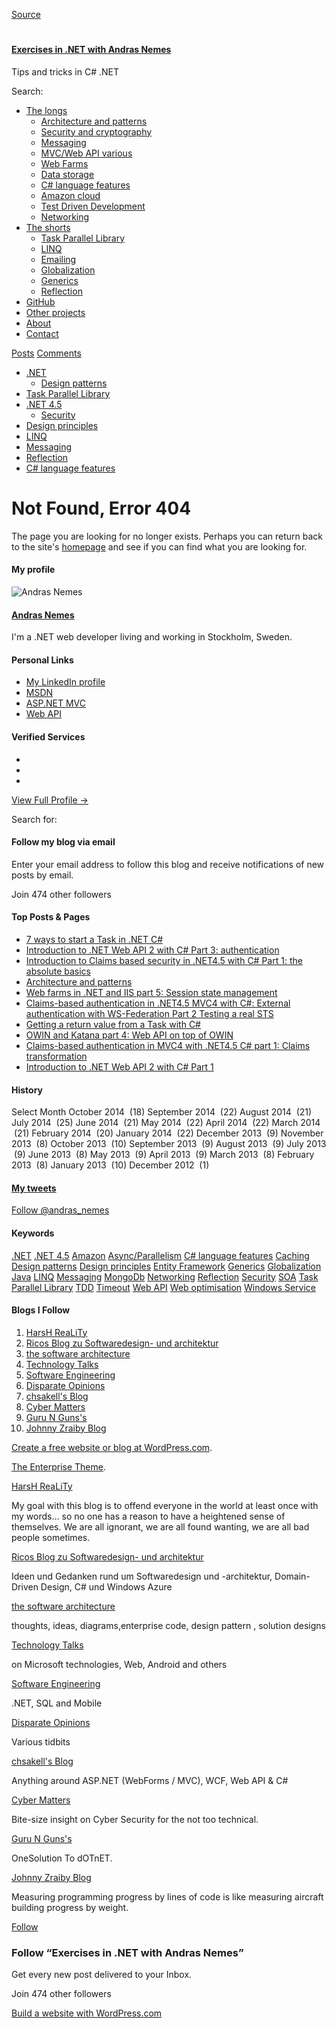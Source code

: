 [Source](http://dotnetcodr.com/2013/03/14/claims-based-authentication-in-net4-5-mvc4…external-authentication-with-ws-federation-part-3-various-advanced-topics/ "Permalink to <title>Page not found | Exercises in .NET with Andras Nemes</title>")

# <title>Page not found | Exercises in .NET with Andras Nemes</title>

#### [Exercises in .NET with Andras Nemes][1]

Tips and tricks in C# .NET

Search:

* [The longs][2]
    * [Architecture and patterns][3]
    * [Security and cryptography][4]
    * [Messaging][5]
    * [MVC/Web API various][6]
    * [Web Farms][7]
    * [Data storage][8]
    * [C# language features][9]
    * [Amazon cloud][10]
    * [Test Driven Development][11]
    * [Networking][12]
* [The shorts][13]
    * [Task Parallel Library][14]
    * [LINQ][15]
    * [Emailing][16]
    * [Globalization][17]
    * [Generics][18]
    * [Reflection][19]
* [GitHub][20]
* [Other projects][21]
* [About][22]
* [Contact][23]

[Posts][24] [Comments][25]

* [.NET][26]
    * [Design patterns][27]
* [Task Parallel Library][28]
* [.NET 4.5][29]
    * [Security][30]
* [Design principles][31]
* [LINQ][32]
* [Messaging][33]
* [Reflection][34]
* [C# language features][35]

# Not Found, Error 404

The page you are looking for no longer exists. Perhaps you can return back to the site's [homepage][36] and see if you can find what you are looking for.

#### My profile

![Andras Nemes][37]

#### [Andras Nemes][38]

I'm a .NET web developer living and working in Stockholm, Sweden.

#### Personal Links

* [ My LinkedIn profile ][39]
* [ MSDN ][40]
* [ ASP.NET MVC ][41]
* [ Web API ][42]

#### Verified Services

* [ ][43]
* [ ][44]
* [ ][45]

[View Full Profile →][38]

Search for:

#### Follow my blog via email

Enter your email address to follow this blog and receive notifications of new posts by email.

Join 474 other followers

#### Top Posts & Pages

* [7 ways to start a Task in .NET C#][46]
* [Introduction to .NET Web API 2 with C# Part 3: authentication][47]
* [Introduction to Claims based security in .NET4.5 with C# Part 1: the absolute basics][48]
* [Architecture and patterns][3]
* [Web farms in .NET and IIS part 5: Session state management][49]
* [Claims-based authentication in .NET4.5 MVC4 with C#: External authentication with WS-Federation Part 2 Testing a real STS][50]
* [Getting a return value from a Task with C#][51]
* [OWIN and Katana part 4: Web API on top of OWIN][52]
* [Claims-based authentication in MVC4 with .NET4.5 C# part 1: Claims transformation][53]
* [Introduction to .NET Web API 2 with C# Part 1][54]

#### History

Select Month October 2014  (18) September 2014  (22) August 2014  (21) July 2014  (25) June 2014  (21) May 2014  (22) April 2014  (22) March 2014  (21) February 2014  (20) January 2014  (22) December 2013  (9) November 2013  (8) October 2013  (10) September 2013  (9) August 2013  (9) July 2013  (9) June 2013  (8) May 2013  (9) April 2013  (9) March 2013  (8) February 2013  (8) January 2013  (10) December 2012  (1)

#### [My tweets][55]

[Follow @andras_nemes][55]

#### Keywords

[.NET][56] [.NET 4.5][57] [Amazon][58] [Async/Parallelism][59] [C# language features][60] [Caching][61] [Design patterns][62] [Design principles][63] [Entity Framework][64] [Generics][65] [Globalization][66] [Java][67] [LINQ][68] [Messaging][69] [MongoDb][70] [Networking][71] [Reflection][72] [Security][73] [SOA][74] [Task Parallel Library][75] [TDD][76] [Timeout][77] [Web API][78] [Web optimisation][79] [Windows Service][80]

#### Blogs I Follow

1. [HarsH ReaLiTy][81]
2. [Ricos Blog zu Softwaredesign- und architektur][82]
3. [the software architecture][83]
4. [Technology Talks][84]
5. [Software Engineering][85]
6. [Disparate Opinions][86]
7. [chsakell's Blog][87]
8. [Cyber Matters][88]
9. [Guru N Guns's][89]
10. [Johnny Zraiby Blog][90]

[Create a free website or blog at WordPress.com][91].

[The Enterprise Theme][92].

[HarsH ReaLiTy][81]

My goal with this blog is to offend everyone in the world at least once with my words… so no one has a reason to have a heightened sense of themselves. We are all ignorant, we are all found wanting, we are all bad people sometimes.

[Ricos Blog zu Softwaredesign- und architektur][82]

Ideen und Gedanken rund um Softwaredesign und -architektur, Domain-Driven Design, C# und Windows Azure

[the software architecture][83]

thoughts, ideas, diagrams,enterprise code, design pattern , solution designs

[Technology Talks][84]

on Microsoft technologies, Web, Android and others

[Software Engineering][85]

.NET, SQL and Mobile

[Disparate Opinions][86]

Various tidbits

[chsakell's Blog][87]

Anything around ASP.NET (WebForms / MVC), WCF, Web API & C#

[Cyber Matters][88]

Bite-size insight on Cyber Security for the not too technical.

[Guru N Guns's][89]

OneSolution To dOTnET.

[Johnny Zraiby Blog][90]

Measuring programming progress by lines of code is like measuring aircraft building progress by weight.

[Follow][93]

### Follow “Exercises in .NET with Andras Nemes”

Get every new post delivered to your Inbox.

Join 474 other followers

[Build a website with WordPress.com][94]

[1]: http://dotnetcodr.com/
[2]: http://dotnetcodr.com/the-longs/
[3]: http://dotnetcodr.com/architecture-and-patterns/
[4]: http://dotnetcodr.com/security-and-cryptography/
[5]: http://dotnetcodr.com/messaging/
[6]: http://dotnetcodr.com/mvc4-various/
[7]: http://dotnetcodr.com/web-farms/
[8]: http://dotnetcodr.com/data-storage/
[9]: http://dotnetcodr.com/c-language-features/
[10]: http://dotnetcodr.com/amazon-cloud/
[11]: http://dotnetcodr.com/test-driven-development/
[12]: http://dotnetcodr.com/networking/
[13]: http://dotnetcodr.com/the-shorts/
[14]: http://dotnetcodr.com/task-parallel-library/
[15]: http://dotnetcodr.com/linq/
[16]: http://dotnetcodr.com/emailing/
[17]: http://dotnetcodr.com/globalization/
[18]: http://dotnetcodr.com/generics/
[19]: http://dotnetcodr.com/reflection/
[20]: http://dotnetcodr.com/github/
[21]: http://dotnetcodr.com/other-projects/
[22]: http://dotnetcodr.com/about/
[23]: http://dotnetcodr.com/contact/
[24]: http://dotnetcodr.com/feed/
[25]: http://dotnetcodr.com/comments/feed/
[26]: http://dotnetcodr.com/category/net/
[27]: http://dotnetcodr.com/category/net/design-patterns/
[28]: http://dotnetcodr.com/category/task-parallel-library/
[29]: http://dotnetcodr.com/category/net-4-5/
[30]: http://dotnetcodr.com/category/net-4-5/security/
[31]: http://dotnetcodr.com/category/design-principles/
[32]: http://dotnetcodr.com/category/linq/
[33]: http://dotnetcodr.com/category/messaging/
[34]: http://dotnetcodr.com/category/reflection/
[35]: http://dotnetcodr.com/category/c-language-features/
[36]: http://dotnetcodr.com
[37]: http://2.gravatar.com/avatar/08b61ccf82e2dd7923298299d8c2c491?s=320
[38]: http://gravatar.com/andrasnemes
[39]: http://se.linkedin.com/in/andrasnemes
[40]: http://msdn.microsoft.com/en-us/
[41]: http://www.asp.net/mvc
[42]: http://www.asp.net/web-api
[43]: http://www.linkedin.com/in/andrasnemes "andrasnemes on LinkedIn"
[44]: http://twitter.com/andras_nemes "@andras_nemes on Twitter"
[45]: http://dotnetcodr.com/ "dotnetcodr.com on WordPress"
[46]: http://dotnetcodr.com/2014/01/01/5-ways-to-start-a-task-in-net-c/
[47]: http://dotnetcodr.com/2014/04/10/introduction-to-net-web-api-2-with-c-part-3-authentication/
[48]: http://dotnetcodr.com/2013/02/11/introduction-to-claims-based-security-in-net4-5-with-c-part-1/
[49]: http://dotnetcodr.com/2013/07/01/web-farms-in-net-and-iis-part-5-session-state-management/
[50]: http://dotnetcodr.com/2013/03/11/claims-based-authentication-in-net4-5-mvc4-with-c-external-authentication-with-ws-federation-part-2-testing-a-real-sts/
[51]: http://dotnetcodr.com/2014/01/17/getting-a-return-value-from-a-task-with-c/
[52]: http://dotnetcodr.com/2014/04/24/owin-and-katana-part-4-web-api-on-top-of-owin/
[53]: http://dotnetcodr.com/2013/02/25/claims-based-authentication-in-mvc4-with-net4-5-c-part-1-claims-transformation/
[54]: http://dotnetcodr.com/2014/04/03/introduction-to-net-web-api-2-with-c-part-1/
[55]: http://twitter.com/andras_nemes
[56]: http://dotnetcodr.com/category/net/ ".NET (274)"
[57]: http://dotnetcodr.com/category/net-4-5/ ".NET 4.5 (42)"
[58]: http://dotnetcodr.com/category/net/amazon/ "Amazon (2)"
[59]: http://dotnetcodr.com/category/net-4-5/asyncparallelism/ "Async/Parallelism (4)"
[60]: http://dotnetcodr.com/category/c-language-features/ "C# language features (13)"
[61]: http://dotnetcodr.com/category/caching/ "Caching (1)"
[62]: http://dotnetcodr.com/category/net/design-patterns/ "Design patterns (37)"
[63]: http://dotnetcodr.com/category/design-principles/ "Design principles (39)"
[64]: http://dotnetcodr.com/category/entity-framework/ "Entity Framework (5)"
[65]: http://dotnetcodr.com/category/generics/ "Generics (4)"
[66]: http://dotnetcodr.com/category/globalization/ "Globalization (5)"
[67]: http://dotnetcodr.com/category/java/ "Java (1)"
[68]: http://dotnetcodr.com/category/linq/ "LINQ (39)"
[69]: http://dotnetcodr.com/category/messaging/ "Messaging (27)"
[70]: http://dotnetcodr.com/category/mongodb/ "MongoDb (10)"
[71]: http://dotnetcodr.com/category/networking/ "Networking (3)"
[72]: http://dotnetcodr.com/category/reflection/ "Reflection (17)"
[73]: http://dotnetcodr.com/category/net-4-5/security/ "Security (43)"
[74]: http://dotnetcodr.com/category/net/soa/ "SOA (7)"
[75]: http://dotnetcodr.com/category/task-parallel-library/ "Task Parallel Library (51)"
[76]: http://dotnetcodr.com/category/net/tdd/ "TDD (9)"
[77]: http://dotnetcodr.com/category/net-4-5/timeout/ "Timeout (1)"
[78]: http://dotnetcodr.com/category/web-api/ "Web API (3)"
[79]: http://dotnetcodr.com/category/net-4-5/web-optimisation-net-4-5/ "Web optimisation (10)"
[80]: http://dotnetcodr.com/category/windows-service/ "Windows Service (6)"
[81]: http://aopinionatedman.com
[82]: http://ricofritzsche.wordpress.com
[83]: http://thesoftwarearchitecture.wordpress.com
[84]: http://suvendugiri.wordpress.com
[85]: http://damienbod.wordpress.com
[86]: http://opinionmachine.wordpress.com
[87]: http://chsakell.com
[88]: http://cybermatters.info
[89]: http://gurunguns.wordpress.com
[90]: http://jczraiby.wordpress.com
[91]: https://wordpress.com/?ref=footer_website
[92]: https://wordpress.com/themes/enterprise/ "Learn more about this theme"
[93]: javascript:void(0)
[94]: https://wordpress.com/?ref=lof
